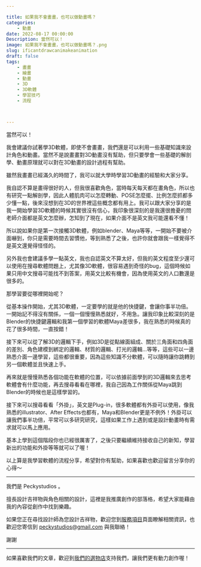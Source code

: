 ```yaml
---

title: 如果我不會畫畫，也可以做動畫嗎？
categories:
    - 動畫
date: 2022-08-17 00:00:00
Description: 當然可以！
image: 如果我不會畫畫，也可以做動畫嗎？.png
slug: ificantdrawcanimakeanimation
draft: false
tags:
    - 畫畫
    - 繪畫
    - 動畫
    - 3D
    - 3D軟體
    - 學習技巧
    - 流程



---
```



當然可以！

我會建議你試著學3D軟體，即使不會畫畫，我們還是可以利用一些基礎知識來設計角色和動畫。當然不是說畫畫對3D動畫沒有幫助，但只要學會一些基礎的解剖學、動畫原理就可以對在3D動畫的設計過程有幫助。

雖然我畫畫已經滿久的時間了，我可以就大學時學習3D動畫的經驗和大家分享。

我自認不算是畫得很好的人，但我很喜歡角色，當時每天每天都在畫角色，所以也有研究一點解剖學，因此人體肌肉可以怎麼轉動、POSE怎麼擺、比例怎麼抓都多少懂一點，後來沒想到在3D的世界裡這些概念都有用上。我可以跟大家分享的是我一開始學習3D軟體的時候其實很沒有信心，我印象很深刻的是我還很擔憂的問老師介面都是英文怎麼辦，怎知到了現在，如果介面不是英文我可能還看不懂！

所以說如果你是第一次接觸3D軟體，例如blender、Maya等等，一開始不要被介面嚇到，你只是需要時間去習慣他，等到熟悉了之後，也許你就會跟我一樣覺得不是英文還覺得怪怪的。

另外我也會建議多學一點英文，我也自認英文不算太好，但我的英文程度至少還可以使用在搜尋軟體問題上，尤其像3D軟體，很容易遇到奇怪的bug，這個時候如果只用中文搜尋可能找不到答案，用英文比較有機會，因為使用英文的人口數還是很多的。

那學習要從哪裡開始呢？

從基本操作開始，尤其3D軟體，一定要學的就是他的快捷鍵，會讓你事半功倍。一開始記不得沒有關係，一個一個慢慢熟悉就好，不用急。讓我印象比較深刻的是Blender的快捷鍵邏輯和我第一個學習的軟體Maya差很多，我在熟悉的時候真的花了很多時間，一直按錯！

接下來可以從了解3D的邏輯下手，例如3D是從點線面組成、關於三角面和四角面的差別、角色建模到綁定的邏輯、材質的邏輯、打光的邏輯...等等，這些可以一邊熟悉介面一邊學習，這些都很重要，因為這些知識不分軟體，可以隨時讓你跳轉到另一個軟體並且快速上手。

再來就是慢慢熟悉各個功能在軟體的位置，可以依據前面學到的3D邏輯來去思考軟體會有什麼功能，再去搜尋看看在哪裡，我自己因為工作關係從Maya跳到Blender的時候也是這樣學習的。

接下來可以搜尋看看「外掛」，英文是Plug-in，很多軟體都有外掛可以使用，像我熟悉的illustrator、After Effects也都有，Maya和Blender更是不例外！外掛可以讓我們事半功倍，平常可以多研究研究，這樣如果工作上遇到或是設計動畫時有需求就可以馬上應用。

基本上學到這個階段你也已經很厲害了，之後只要繼續維持接收自己的新知，學習新出的功能和外掛等等就可以了喔！

以上算是我學習軟體的流程分享，希望對你有幫助，如果喜歡也歡迎留言分享你的心得～

---

我們是 Peckystudios 。

擅長設計吉祥物與角色相關的設計，這裡是我推廣創作的部落格，希望大家能藉由我的內容從創作中找到樂趣。

如果您正在尋找設計師為您設計吉祥物，歡迎您到[服務項目](https://peckyhsieh.wixsite.com/peckystudiosservice)頁面瞭解相關資訊，也歡迎您寄信到 peckystudios@gmail.com 與我聯絡！

謝謝

---

如果喜歡我們的文章，歡迎到[我們的選物店](https://www.rakuten.com.tw/shop/peckystudio/)支持我們，讓我們更有動力創作喔！

